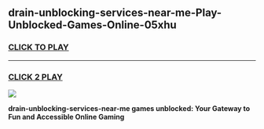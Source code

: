 
## drain-unblocking-services-near-me-Play-Unblocked-Games-Online-05xhu
<h3>
<a href="https://premium76.site?title=drain-unblocking-services-near-me&ref=25A">CLICK TO PLAY</a></h3>
<hr>

<h3>
<a href="https://premium76.site?title=drain-unblocking-services-near-me&ref=25A">CLICK 2 PLAY</a>
  
</h3>

<a href="https://premium76.site?title=drain-unblocking-services-near-me&ref=25A"><img src="https://clearcache.store/games.png"></a>


**drain-unblocking-services-near-me games unblocked: Your Gateway to Fun and Accessible Online Gaming**

